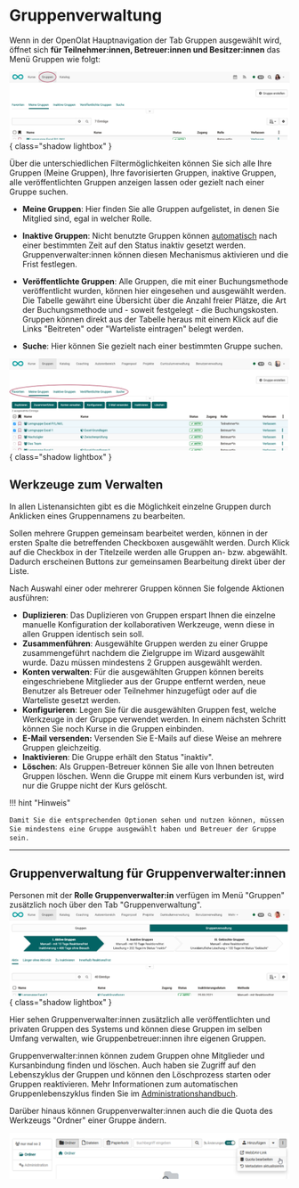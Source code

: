 # Gruppenverwaltung

Wenn in der OpenOlat Hauptnavigation der Tab Gruppen ausgewählt wird, öffnet sich **für Teilnehmer:innen, Betreuer:innen und Besitzer:innen** das Menü Gruppen wie folgt:

![group_management_menu_participants_v1_de.png](assets/group_management_menu_participants_v1_de.png){ class="shadow lightbox" }


Über die unterschiedlichen Filtermöglichkeiten können Sie sich alle Ihre Gruppen (Meine Gruppen), Ihre favorisierten Gruppen, inaktive Gruppen, alle veröffentlichten Gruppen anzeigen lassen oder gezielt nach einer Gruppe suchen. 

 *  **Meine Gruppen**: Hier finden Sie alle Gruppen aufgelistet, in denen Sie Mitglied sind, egal in welcher Rolle.

* **Inaktive Gruppen**: Nicht benutzte Gruppen können [automatisch](../../manual_admin/administration/Automatic_Group_Lifecycle.de.md) nach einer bestimmten Zeit auf den Status inaktiv gesetzt werden. Gruppenverwalter:innen können diesen Mechanismus aktivieren und die Frist festlegen.

* **Veröffentlichte Gruppen**: Alle Gruppen, die mit einer Buchungsmethode veröffentlicht wurden, können hier eingesehen und ausgewählt werden. Die Tabelle gewährt eine Übersicht über die Anzahl freier Plätze, die Art der Buchungsmethode und - soweit festgelegt - die Buchungskosten. Gruppen können direkt aus der Tabelle heraus mit einem Klick auf die Links "Beitreten" oder "Warteliste eintragen"
belegt werden.

* **Suche**: Hier können Sie gezielt nach einer bestimmten Gruppe suchen.

![group_management_meine_gruppen_v1_de.png](assets/group_management_my_groups_v1_de.png){ class="shadow lightbox" }

## Werkzeuge zum Verwalten

In allen Listenansichten gibt es die Möglichkeit einzelne Gruppen durch Anklicken eines Gruppennamens zu bearbeiten.

Sollen mehrere Gruppen gemeinsam bearbeitet werden, können in der ersten Spalte die betreffenden Checkboxen ausgewählt werden. Durch Klick auf die Checkbox in der Titelzeile werden alle Gruppen an- bzw. abgewählt. Dadurch erscheinen Buttons zur gemeinsamen Bearbeitung direkt über der Liste.

Nach Auswahl einer oder mehrerer Gruppen können Sie folgende Aktionen ausführen:

  *  **Duplizieren**: Das Duplizieren von Gruppen erspart Ihnen die einzelne manuelle Konfiguration der kollaborativen Werkzeuge, wenn diese in allen Gruppen identisch sein soll.
  *  **Zusammenführen**: Ausgewählte Gruppen werden zu einer Gruppe zusammengeführt  nachdem die Zielgruppe im Wizard ausgewählt wurde. Dazu müssen mindestens 2 Gruppen ausgewählt werden.
  *  **Konten verwalten**: Für die ausgewählten Gruppen können bereits eingeschriebene Mitglieder aus der Gruppe entfernt werden, neue Benutzer als Betreuer oder Teilnehmer hinzugefügt oder auf die Warteliste gesetzt werden.
  *  **Konfigurieren**: Legen Sie für die ausgewählten Gruppen fest, welche Werkzeuge in der Gruppe verwendet werden. In einem nächsten Schritt können Sie noch Kurse in die Gruppen einbinden.
  *  **E-Mail versenden:** Versenden Sie E-Mails auf diese Weise an mehrere Gruppen gleichzeitig.
  *  **Inaktivieren**: Die Gruppe erhält den Status "inaktiv".
  *  **Löschen**: Als Gruppen-Betreuer können Sie alle von Ihnen betreuten Gruppen löschen. Wenn die Gruppe mit einem Kurs verbunden ist, wird nur die Gruppe nicht der Kurs gelöscht. 

!!! hint "Hinweis"

	Damit Sie die entsprechenden Optionen sehen und nutzen können, müssen Sie mindestens eine Gruppe ausgewählt haben und Betreuer der Gruppe sein.

---

## Gruppenverwaltung für Gruppenverwalter:innen

Personen mit der **Rolle Gruppenverwalter:in** verfügen im Menü "Gruppen" zusätzlich noch über den Tab "Gruppenverwaltung". 
![group_management_menu2_groupmanager_v1_de.png](assets/group_management_menu2_groupmanager_v1_de.png){ class="shadow lightbox" }

Hier sehen Gruppenverwalter:innen zusätzlich alle veröffentlichten und privaten Gruppen des Systems und können diese Gruppen im selben Umfang verwalten, wie Gruppenbetreuer:innen ihre eigenen Gruppen. 

Gruppenverwalter:innen können zudem Gruppen ohne Mitglieder und Kursanbindung finden und löschen. Auch haben sie Zugriff auf den Lebenszyklus der Gruppen und können den Löschprozess starten oder Gruppen reaktivieren. Mehr Informationen zum automatischen Gruppenlebenszyklus finden Sie im [Administrationshandbuch](../../manual_admin/administration/Automatic_Group_Lifecycle.de.md).

Darüber hinaus können Gruppenverwalter:innen auch die die Quota des Werkzeugs "Ordner" einer Gruppe ändern.

![Quota anpassen für Gruppenverwalter](assets/Grupppe_Ordner_Gruppenbetreuer.png)



